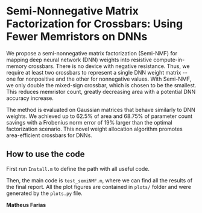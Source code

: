 # Semi-Nonnegative Matrix Factorization for Crossbars: Using Fewer Memristors on DNNs

We propose a semi-nonnegative matrix factorization (Semi-NMF) for mapping deep neural network (DNN) weights into resistive compute-in-memory crossbars. There is no device with negative resistance. Thus, we require at least two crossbars to represent a single DNN weight matrix -- one for nonpositive and the other for nonnegative values. With Semi-NMF, we only double the mixed-sign crossbar, which is chosen to be the smallest. This reduces memristor count, greatly decreasing area with a potential DNN accuracy increase.

The method is evaluated on Gaussian matrices that behave similarly to DNN weights. We achieved up to 62.5\% of area and 68.75\% of parameter count savings with a Frobenius norm error of 19\% larger than the optimal factorization scenario. This novel weight allocation algorithm promotes area-efficient crossbars for DNNs.


## How to use the code
First run `Install.m` to define the path with all useful code.

Then, the main code is `test_semiNMF.m`, where we can find all the results of the final report. All the plot figures are contained in `plots/` folder and were generated by the `plots.py` file.

**Matheus Farias**
